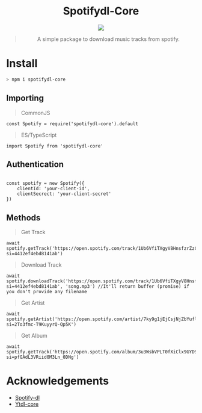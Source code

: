 <div align=center>

# Spotifydl-Core

<img src="https://img.icons8.com/nolan/256/spotify.png"/>

> A simple package to download music tracks from spotify.
</div>

# Install

```sh
> npm i spotifydl-core
```

## Importing 

> CommonJS
```JS
const Spotify = require('spotifydl-core').default
```
> ES/TypeScript
```TS
import Spotify from 'spotifydl-core'
```
## Authentication

```JS

const spotify = new Spotify({
    clientId: 'your-client-id',
    clientSecrect: 'your-client-secret'
})
```

## Methods

> Get Track
```JS
await spotify.getTrack('https://open.spotify.com/track/1Ub6VfiTXgyV8HnsfzrZzC?si=4412ef4ebd8141ab')
```

> Download Track
```JS
await spotify.downloadTrack('https://open.spotify.com/track/1Ub6VfiTXgyV8HnsfzrZzC?si=4412ef4ebd8141ab', 'song.mp3') //It'll return buffer (promise) if you don't provide any filename

```

> Get Artist
```JS
await spotify.getArtist('https://open.spotify.com/artist/7ky9g1jEjCsjNjZbYuflUJ?si=2To3fmc-T9KuyyrQ-Qp5K')
```

> Get Album
```JS
await spotify.getTrack('https://open.spotify.com/album/3u3WsbVPLT0fXiClx9GYD9?si=pfGAdL3VRiid0M3Ln_0DNg')
```

# Acknowledgements

- [Spotify-dl](https://github.com/SwapnilSoni1999/spotify-dl)
- [Ytdl-core](https://github.com/fent/node-ytdl-core)